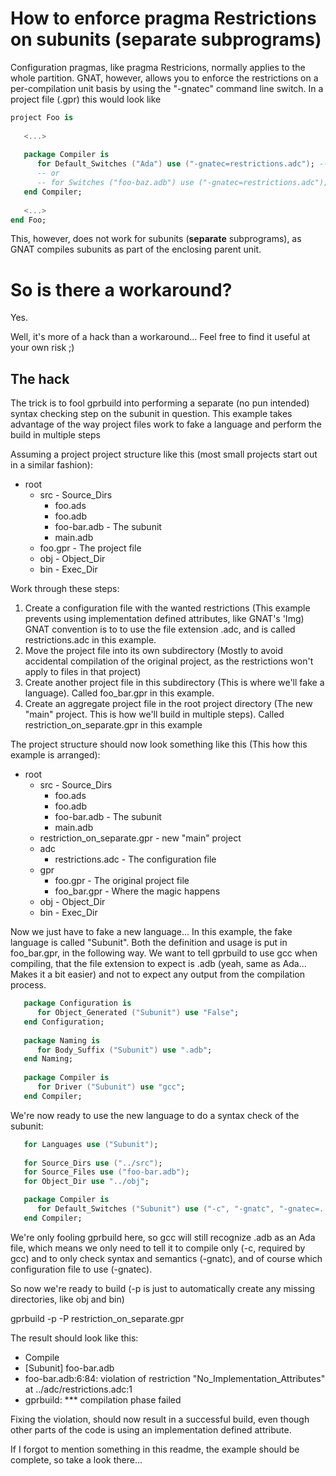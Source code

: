 How to enforce pragma Restrictions on subunits (**separate** subprograms)
=====

Configuration pragmas, like pragma Restricions, normally applies to
the whole partition. GNAT, however, allows you to enforce the restrictions 
on a per-compilation unit basis by using the "-gnatec" command line switch.
In a project file  (.gpr) this would look like


```Ada    
project Foo is
 
   <...>
   
   package Compiler is
      for Default_Switches ("Ada") use ("-gnatec=restrictions.adc"); -- whole partition
      -- or
      -- for Switches ("foo-baz.adb") use ("-gnatec=restrictions.adc"); -- per-compilation unit
   end Compiler;
   
   <...>
end Foo;
```

This, however, does not work for subunits (**separate** subprograms), as GNAT compiles
subunits as part of the enclosing parent unit.

# So is there a workaround?

Yes.

Well, it's more of a hack than a workaround...
Feel free to find it useful at your own risk ;)

## The hack
The trick is to fool gprbuild into performing a separate (no pun intended) 
syntax checking step on the subunit in question. This example takes advantage
of the way project files work to fake a language and perform the build in multiple steps

Assuming a project project structure like this (most small projects start out in a similar fashion):

* root
  * src            - Source_Dirs
    * foo.ads
    * foo.adb
    * foo-bar.adb  - The subunit
    * main.adb
  * foo.gpr        - The project file
  * obj            - Object_Dir
  * bin            - Exec_Dir

Work through these steps:

1. Create a configuration file with the wanted restrictions (This example prevents using implementation defined attributes, like GNAT's 'Img)
GNAT convention is to to use the file extension .adc, and is called restrictions.adc 
in this example.
2. Move the project file into its own subdirectory
(Mostly to avoid accidental compilation of the original project, as the restrictions won't apply to files in that project)
3. Create another project file in this subdirectory 
(This is where we'll fake a language). 
Called foo_bar.gpr in this example.
4. Create an aggregate project file in the root project directory 
(The new "main" project. This is how we'll build in multiple steps). 
Called restriction_on_separate.gpr in this example


The project structure should now look something like this 
(This how this example is arranged):

* root
  * src                          - Source_Dirs
    * foo.ads
    * foo.adb
    * foo-bar.adb                - The subunit
    * main.adb
  * restriction_on_separate.gpr  - new "main" project
  * adc
    * restrictions.adc           - The configuration file
  * gpr
    * foo.gpr                    - The original project file
    * foo_bar.gpr                - Where the magic happens
  * obj                          - Object_Dir
  * bin                          - Exec_Dir


Now we just have to fake a new language...
In this example, the fake language is called "Subunit". Both the definition and usage is
put in foo_bar.gpr, in the following way.
We want to tell gprbuild to use gcc when compiling, that the file extension to expect is .adb (yeah, same as Ada... Makes it a bit easier)
and not to expect any output from the compilation process.


```Ada
   package Configuration is
      for Object_Generated ("Subunit") use "False";
   end Configuration;
   
   package Naming is
      for Body_Suffix ("Subunit") use ".adb";
   end Naming;
   
   package Compiler is
      for Driver ("Subunit") use "gcc"; 
   end Compiler;

```


We're now ready to use the new language to do a syntax check of the subunit:


```Ada
   for Languages use ("Subunit");
   
   for Source_Dirs use ("../src");
   for Source_Files use ("foo-bar.adb");
   for Object_Dir use "../obj";

   package Compiler is
      for Default_Switches ("Subunit") use ("-c", "-gnatc", "-gnatec=../adc/restrictions.adc");
   end Compiler;

```

We're only fooling gprbuild here, so gcc will still recognize .adb as an Ada file, which means
we only need to tell it to compile only (-c, required by gcc) and to only check syntax and semantics (-gnatc),
and of course which configuration file to use (-gnatec).


So now we're ready to build (-p is just to automatically create any missing directories, like obj and bin)


gprbuild -p -P restriction_on_separate.gpr

The result should look like this:

* Compile
*   [Subunit]      foo-bar.adb
* foo-bar.adb:6:84: violation of restriction "No_Implementation_Attributes" at ../adc/restrictions.adc:1
* gprbuild: *** compilation phase failed

Fixing the violation, should now result in a successful build, even though other parts of the code
is using an implementation defined attribute.
 
If I forgot to mention something in this readme, the example should be complete, so take a look there...


